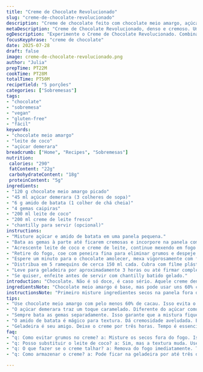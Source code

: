 ```yaml
---
title: "Creme de Chocolate Revolucionado"
slug: "creme-de-chocolate-revolucionado"
description: "Creme de chocolate feito com chocolate meio amargo, açúcar demerara e amido de batata. Usa gemas caipiras e leite de coco junto com creme de leite fresco. Processo envolve fervura lenta com mexida e resfriamento para textura densa. Rende 5 porções cremosas. Receita sem glúten e vegana parcialmente adaptada com leite de coco."
metaDescription: "Creme de Chocolate Revolucionado, denso e cremoso. Um toque brasileiro com leite de coco e chocolate meio amargo. Delicie-se."
ogDescription: "Experimente o Creme de Chocolate Revolucionado. Combinação perfeita de chocolate, leite de coco e um toque de açúcar demerara."
focusKeyphrase: "creme de chocolate"
date: 2025-07-28
draft: false
image: creme-de-chocolate-revolucionado.png
author: "Julia"
prepTime: PT22M
cookTime: PT28M
totalTime: PT50M
recipeYield: "5 porções"
categories: ["Sobremesas"]
tags:
- "chocolate"
- "sobremesa"
- "vegan"
- "gluten-free"
- "fácil"
keywords:
- "chocolate meio amargo"
- "leite de coco"
- "açúcar demerara"
breadcrumb: ["Home", "Recipes", "Sobremesas"]
nutrition: 
 calories: "290"
 fatContent: "22g"
 carbohydrateContent: "18g"
 proteinContent: "5g"
ingredients:
- "120 g chocolate meio amargo picado"
- "45 ml açúcar demerara (3 colheres de sopa)"
- "6 g amido de batata (1 colher de chá cheia)"
- "4 gemas caipiras"
- "200 ml leite de coco"
- "200 ml creme de leite fresco"
- "chantilly para servir (opcional)"
instructions:
- "Misture açúcar e amido de batata em uma panela pequena."
- "Bata as gemas à parte até ficarem cremosas e incorpore na panela com açúcar e amido, mexendo sem parar."
- "Acrescente leite de coco e creme de leite, continue mexendo em fogo médio até quase ferver lentamente, cuidado para não queimar. Mexa sempre para não empelotar e grudar."
- "Retire do fogo, coe com peneira fina para eliminar grumos e despeje imediatamente sobre o chocolate picado em um recipiente."
- "Espere um minuto para o chocolate amolecer, mexa vigorosamente com fouet até a mistura ficar uniforme e brilhante."
- "Distribua em 5 ramequins de cerca 150 ml cada. Cubra com filme plástico aderente encostando na superfície para não criar película."
- "Leve para geladeira por aproximadamente 3 horas ou até firmar completamente."
- "Se quiser, enfeite antes de servir com chantilly batido gelado."
introduction: "Chocolate. Não é só doce, é caso sério. Aquele creme denso, que escorrega devagar na língua, é quase terapia. Nessa versão tem um twist: leite de coco no lugar do leite comum, um toque do Brasil no clássico francês. O amido que normalmente usa-se milho foi trocado por amido de batata. Bem simples, mas muda o jogo na textura. E o açúcar? Nada de refinado, usei demerara, cru, que tem sabor forte, quase caramelado. Demora um pouco, sim, fervura cuidadosa, mexer sem preguiça. Dá trabalho, mas ninguém disse que chocolate fácil vale a pena. Quer algo diferente? Chá de hortelã pra acompanhar, quebra o peso na boca. Ou café preto, daquele forte, sem açúcar. Serve gelado, com ou sem chantilly batido, fica mousse, fica potinho de felicidade. Zero glúten, parou por aqui a frescura. Não tem nozes, nem lactose exagerada. Só o gosto. Puro, bruto, mas feito devagar."
ingredientsNote: "Chocolate meio amargo é base, mas pode usar uns 60% cacau no mínimo pra não ficar enjoado. Açúcar demerara deixa final caramelado, evita aquele doce mela-cueca do demerara comum, que é mais refinado. Amido de batata dá textura mais aveludada que o milho, tenta nas próximas vezes. Gemas precisam de qualidade e preferência caipira, se puder fresco na feira. Leite de coco dá untuosidade e um toque sutil semi doce que equilibra bem com o amargo do chocolate, substitui o leite tradicional, e é opção pra quem fica com intolerância. Creme de leite fresco ajuda na cremosidade, pode ser substituído por creme vegetal se quiser versão vegana parcial. Chantilly opcional, pode ser fresco ou comprado pronto para decoração, sem exagero. Ramequins não muito grandes ajudam a porção ser mais prática e evitar desperdício. Filma de plástico é obrigatório para evitar película endurecida na superfície do creme."
instructionsNote: "Primeiro misture ingredientes secos na panela fora do fogo, açúcar e amido, para não formar grumos. Bata gemas em separado antes de juntar, sem pressa. Junte líquidos e volte ao fogo, mexa sempre em fogo médio, não deixe ferver rápido para não talhar. A mistura vai engrossar devagar, cuidado para não passar do ponto que vira talhar. Coar é importante pra garantir textura sedosa depois de misturar no chocolate. Chocolate picado recebe imediatamente líquido quente pra derreter. Mexa bem e rápido para homogeneizar e evitar granulos de chocolate duro. Distribua nos potes, cubra com filme plástico para criar barreira contra ressecamento. Resfriamento pode ser mais longo, geladeira ajuda a firmar. Quando for desenformar, tenha ajuda fria à mão, chantilly opcional pra deixar mais leve. Serve fresco, leve, delicado, com a rusticidade do chocolate de verdade. Cozinha é tentar de novo e acertar detalhes que moldam o sabor."
tips:
- "Use chocolate meio amargo com pelo menos 60% de cacau. Isso evita o sabor enjoativo. Pode parecer básico, mas é crucial."
- "O açúcar demerara traz um toque caramelado. Diferente do açúcar comum, ele equilibra o amargo. Use sempre o demerara, não adianta fugir."
- "Sempre bata as gemas separadamente. Isso garante que a mistura fique lisa. E não esqueça, mexer não é só mexer, é atenção."
- "O amido de batata é mágico para textura. Dá cremosidade aveludada. Experimente usar na próxima receita, é simples e faz a diferença."
- "Geladeira é seu amigo. Deixe o creme por três horas. Tempo é essencial para firmar. Não tenha pressa, chocolate exige paciência."
faq:
- "q: Como evitar grumos no creme? a: Misture os secos fora do fogo. Isso ajuda. E bata as gemas antes. Dê atenção ao mexer."
- "q: Posso substituir o leite de coco? a: Sim, mas a textura muda. Use leite comum, leite vegetal. Mas a cremosidade é diferente."
- "q: O que fazer se o creme talhar? a: Remova do fogo imediatamente. Tente mexer sem parar, atenção é chave. Pode coar para melhorar."
- "q: Como armazenar o creme? a: Pode ficar na geladeira por até três dias. Use recipiente fechado. Para evitar secar, filme plástico ajuda."

---
```

